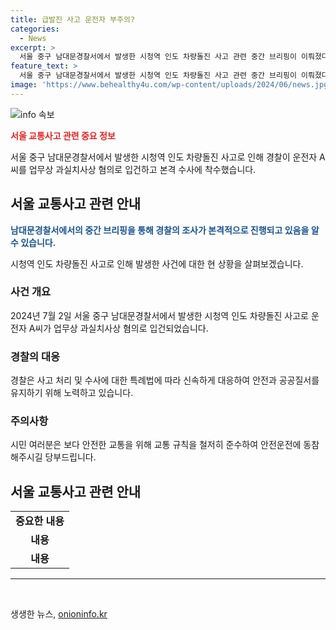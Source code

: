 ```yaml
---
title: 급발진 사고 운전자 부주의?
categories:
  - News
excerpt: >
  서울 중구 남대문경찰서에서 발생한 시청역 인도 차량돌진 사고 관련 중간 브리핑이 이뤄졌다. 경찰은 운전자 A씨를 업무상 과실치사상 혐의로 입건하고 본격 수사에 나섰다. (150자)
feature_text: >
  서울 중구 남대문경찰서에서 발생한 시청역 인도 차량돌진 사고 관련 중간 브리핑이 이뤄졌다. 경찰은 운전자 A씨를 업무상 과실치사상 혐의로 입건하고 본격 수사에 나섰다. (150자)
image: 'https://www.behealthy4u.com/wp-content/uploads/2024/06/news.jpg'
---
```


<p><img src="https://www.behealthy4u.com/wp-content/uploads/2024/06/news.jpg" alt="info 속보" /></p>

<p><b><span style="color: #ee2323;">서울 교통사고 관련 중요 정보</span></b></p>

<p data-ke-size="size16">서울 중구 남대문경찰서에서 발생한 시청역 인도 차량돌진 사고로 인해 경찰이 운전자 A씨를 업무상 과실치사상 혐의로 입건하고 본격 수사에 착수했습니다.</p>

<h2 data-ke-size="size26">서울 교통사고 관련 안내</h2>

<p><b><span style="color: #1a5490;">남대문경찰서에서의 중간 브리핑을 통해 경찰의 조사가 본격적으로 진행되고 있음을 알 수 있습니다.</span></b></p>

<p data-ke-size="size16">시청역 인도 차량돌진 사고로 인해 발생한 사건에 대한 현 상황을 살펴보겠습니다.</p>

<h3>사건 개요</h3>

<p data-ke-size="size16">2024년 7월 2일 서울 중구 남대문경찰서에서 발생한 시청역 인도 차량돌진 사고로 운전자 A씨가 업무상 과실치사상 혐의로 입건되었습니다.</p>

<h3>경찰의 대응</h3>

<p data-ke-size="size16">경찰은 사고 처리 및 수사에 대한 특례법에 따라 신속하게 대응하여 안전과 공공질서를 유지하기 위해 노력하고 있습니다.</p>

<h3>주의사항</h3>

<p data-ke-size="size16">시민 여러분은 보다 안전한 교통을 위해 교통 규칙을 철저히 준수하여 안전운전에 동참해주시길 당부드립니다.</p>

<h2 data-ke-size="size26">서울 교통사고 관련 안내</h2>

<table>
   <tbody>
      <tr>
         <td style="text-align: center; height: 17px;"><b>중요한 내용</b></td>
      </tr>
      <tr>
         <td style="text-align: center; height: 17px;"><b>내용</b></td>
      </tr>
      <tr>
         <td style="text-align: center; height: 17px;"><b>내용</b></td>
      </tr>
   </tbody>
</table>

<hr>

<p data-ke-size="size16">&nbsp;</p>
생생한 뉴스, <a href="https://onioninfo.kr" rel="dofollow">onioninfo.kr</a>


